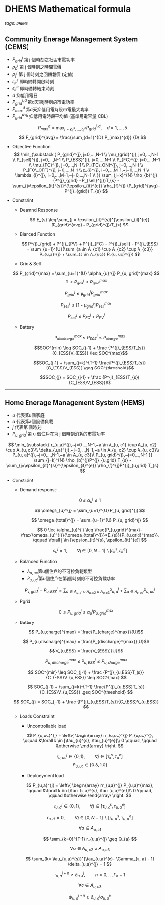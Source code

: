 # DHEMS Mathematical formula

###### tags: `DHEMS`

## Community Enerage Management System (CEMS)

* $P^{j}_{grid}$ 第 j 個時刻之社區市電功率
* $\rho_{b}^{j}$ 第 j 個時刻之時間電價
* $\rho_{f}^{j}$ 第 j 個時刻之回饋報價 (定值)
* $\epsilon_{it}^{s}$ 即時備轉開啟時刻
* $\epsilon_{it}^{e}$ 即時備轉結束時刻
* $d$ 抑低用電日
* $P_{grid}^{j,d}$ 第d天第j時刻的市電功率
* $P_{max}^{d}$ 第d天抑低用電時段市電最大功率
* $P_{grid}^{avg}$ 抑低用電時段平均值 (基準用電容量 CBL)

$$ P_{max}^{d}= \max_{j=\epsilon_{it}^{s},...,\epsilon_{it}^{e}}P_{grid}^{j,d}, \quad d=1,...,5 $$
$$ P_{grid}^{avg} = \frac{\sum_{d=1}^{D} P_{max}^{d}} {D} $$

* Objective Function
$$
\min_{\substack {
    P_{grid}^{j}, j=0,...,N-1 \\ 
    \mu_{grid}^{j}, j=0,...,N-1 \\
    P_{sell}^{j}, j=0,...,N-1 \\ 
    P_{ESS}^{j}, j=0,...,N-1 \\
    P_{FC}^{j}, j=0,...,N-1 \\ 
    \mu_{FC}^{j}, j=0,...,N-1 \\
    P_{FC\_ON}^{j}, j=0,...,N-1 \\
    P_{FC\_OFF}^{j}, j=0,...,N-1 \\
    z_{i}^{j}, i=0,...,M-1,~j=0,...,N-1 \\
    \lambda_{i}^{j}, i=0,...,M-1,~j=0,...,N-1 \\
}}
\sum_{j=k}^{N} \rho_{b}^{j} (P^{j}_{grid} - P_{sell}^{j})T_{s} -
\sum_{j=\epsilon_{it}^{s}}^{\epsilon_{it}^{e}} \rho_{f}^{j} (P_{grid}^{avg}-P^{j}_{grid}) T_{s}
$$

* Constraint
  
  * Deamnd Response

    $$ E_{s} \leq \sum_{j = \epsilon_{it}^{s}}^{\epsilon_{it}^{e}} (P_{grid}^{avg} - P_{grid}^{j})T_{s} $$
  
  * Blanced Function
    
    $$ P^{j}_{grid} + P^{j}_{PV} + P^{j}_{FC} - P^{j}_{sell} - P^{j}_{ESS} = \sum_{u=1}^{U}(\sum_{a \in  A_{c1} \cup A_{c2} \cup A_{c3}} P_{u,a}^{j} + \sum_{a \in A_{uc}} P_{u, uc}^{j}) $$

  * Grid & Sell
  <!-- * $P_{u, grid}^{j}$ 第 u 個住戶在第 j 個時刻消耗的市電功率 -->
  <!-- * $P_{u, grid}^{max}$ 第 u 個住戶的市電最大功率限制 -->
  <!-- * $\alpha_{u}^{j}$ 第 u 個住戶在第 j 個時刻同意使用多少百分比之市電功率 -->
    $$ P_{grid}^{max} = \sum_{u=1}^{U} \alpha_{u}^{j} P_{u, grid}^{max} $$
    $$ 0 \leq P_{grid}^{j} \leq P_{grid}^{max} $$

    $$ P_{grid}^{j} \leq \mu_{grid}^{j}P_{grid}^{max} $$

    $$ P_{sell}^{j} \leq [1 - \mu_{grid}^{j}] P_{sell}^{max} $$
    
    $$ P_{sell}^{j} \leq P_{FC}^{j} + P_{PV}^{j} $$

    <!-- * For GHEMS => LHEMS
    $$ P_{grid}^{max} = \sum_{u=1}^{U} \alpha_{u}^{j} P_{u, grid}^{max} $$
    $$ P_{grid}^{j} = \sum_{u=1}^{U} \alpha_{u}^{j} P_{u, grid}^{j} $$
    $$ 0 \leq P_{u,grid}^{j} \leq P_{u, grid}^{max} $$
    $$ 0 \leq \alpha_{u}^{j} \leq 1 $$ -->

  * Battery
  
    <!-- * $P_{u,ESS}^{j}$ 第 u 個住戶在第 j 個時刻使用的電池功率 -->
    <!-- * $\beta_{u}^{j}$ 第 u 個住戶在第 j 個時刻同意使用多少百分比之電池功率 -->

    $$P_{discharge}^{max} \leq P^{j}_{ESS} \leq P_{charge}^{max}$$

    $$SOC^{min} \leq SOC_{j-1} + \frac {P^{j}_{ESS}T_{s}}{C_{ESS}V_{ESS}} \leq SOC^{max}$$

    $$SOC_{j-1} + \sum_{j=k}^{T-1} \frac{P^{j}_{ESS}T_{s}}{C_{ESS}V_{ESS}} \geq SOC^{threshold}$$

    $$SOC_{j} = SOC_{j-1} + \frac {P^{j}_{ESS}T_{s}}{C_{ESS}V_{ESS}}$$

    <!-- * For GHEMS => LHEMS
    $$ P_{ESS}^{j} = \sum_{u=1}^{U} \beta_{u}^{j} P_{u,ESS}^{j} $$
    $$ P_{u,discharge}^{max} \leq P_{u,ESS}^{j} \leq P_{u,charge}^{max} $$
    $$ 0 \leq \beta_{u}^{j} \leq 1 $$ -->

  <!-- * FC -->

    <!-- $$ 0 \leq P^{j}_{FC} \leq P_{FC\_max}$$ -->

    <!-- $$ P^{j}_{FC\_ON} + P^{j}_{FC\_OFF} = P^{j}_{FC}$$ -->

    <!-- $$ P^{j}_{FC\_ON} \leq \mu^{j}_{FC}P_{FC\_max}$$ -->

    <!-- $$ \mu^{j}_{FC}P_{FC\_min} \leq P^{j}_{FC\_ON}$$ -->

    <!-- $$ P^{j}_{FC\_OFF} \leq [1 - \mu^{j}_{FC}]P_{FC\_OFF}$$ -->

    <!-- $$ 0 \leq \lambda^{j}_{i} \leq z^{j}_{i} \quad i=0,1,...,m-1$$ -->

    <!-- $$ \sum_{i=0}^{m-1} z^{j}_{i} =1$$ -->

    <!-- $$ \begin{aligned}
    P^{j}_{FC} &= 0 \cdot z^{j}_{0} \\
    &+ 0.35 \cdot z^{j}_{1} + (1.545-0.35) \cdot \lambda^{j}_{1} \\
    &+ 1.545 \cdot z^{j}_{2} + (2.740-1.545) \cdot \lambda^{j}_{2} \\
    &+ 3.935 \cdot z^{j}_{3} + (3.935-2.740) \cdot \lambda^{j}_{3} \\
    &+ 5.130 \cdot z^{j}_{4} + (5.130-3.935) \cdot \lambda^{j}_{4} \\
    \end{aligned} $$ -->

    <!-- $$ \begin{aligned}
    P^{j}_{FCT} &= 0 \cdot z^{j}_{0} \\
    &+ 0.6283 \cdot z^{j}_{1} + (3.0617-0.6283) \cdot \lambda^{j}_{1} \\
    &+ 3.0617 \cdot z^{j}_{2} + (5.8717-3.0617) \cdot \lambda^{j}_{2} \\
    &+ 5.8717 \cdot z^{j}_{3} + (9.0692-8.8717) \cdot \lambda^{j}_{3} \\
    &+ 9.0692 \cdot z^{j}_{4} + (12.8214-9.0692) \cdot \lambda^{j}_{4} \\
    \end{aligned} $$ -->

---

## Home Enerage Management System (HEMS)
* $u$ 代表第u個家庭
* $a$ 代表第a個設備負載
* $j$ 代表第j個時刻
* $P^{j}_{u,grid}$ 第 u 個住戶在第 j 個時刻消耗的市電功率

$$ \min_{\substack{
    r_{u,a}^{j},~j=0,...,N-1,~a \in A_{u, c1} \cup A_{u, c2} \cup A_{u, c3}\\ 
    \delta_{u,a}^{j},~j=0,...,N-1,~a \in A_{u, c2} \cup A_{u, c3}\\ 
    P_{u, a}^{j},~j=0,...,N-1,~a \in A_{u, c3}\\
    P_{u, grid}^{j},~j=0,...,N-1
}}
\sum_{j=k}^{N} \rho_{b}^{j}P^{j}_{u,grid} T_{s} -
\sum_{j=\epsilon_{it}^{s}}^{\epsilon_{it}^{e}} \rho_{f}^{j}P^{j}_{u,grid} T_{s} 
$$

<!-- HEMS Constraint -->
* Constraint
 
  * Demand response
  
    $$ 0 \leq \alpha_{u}^{j} \leq 1 $$

    $$ \omega_{u}^{j} = \sum_{u=1}^{U} P_{u, grid}^{j} $$

    $$ \omega_{total}^{j} = \sum_{u=1}^{U} P_{u, grid}^{j} $$

    $$ 0 \leq \alpha_{u}^{j} \leq \frac{P_{u,grid}^{max}-\frac{\omega_{u}^{j}}{\omega_{total}^{j}}*E_{s}}{P_{u,grid}^{max}}, \qquad \forall j \in [\epsilon_{it}^{s}, \epsilon_{it}^{e}] $$
    
    $$ \alpha_{u}^{j} = 1, \qquad  \forall j \in [0, N-1] \backslash  [\epsilon_{it}^{s}, \epsilon_{it}^{e}] $$

  * Balanced Function
    * $A_{u,uc}$第u個住戶的不可控負載類型
    * $P_{u,uc}^{j}$第u個住戶在第j個時刻的不可控負載功率

    $$ P_{u,grid}^{j} - P_{u,ESS}^{j}= \sum_{a \in A_{u, c1} \cup A_{u, c2} \cup A_{u, c3}} P_{u,a}^{j}  + \sum_{a \in A_{u, uc}} P_{u,uc}^{j}$$

  * Pgrid

  $$ 0 \leq P_{u,grid}^{j} \leq \alpha_{u}^{j}P_{u, grid}^{max} $$

  * Battery
  
  $$ P_{u,charge}^{max} = \frac{P_{charge}^{max}}{U}$$
  
  $$ P_{u,discharge}^{max} = \frac{P_{discharge}^{max}}{U}$$
  
  $$ V_{u,ESS} = \frac{V_{ESS}}{U}$$
  
  $$ P_{u,discharge}^{max} \leq P_{u,ESS}^{j} \leq P_{u,charge}^{max} $$

  $$ SOC^{min} \leq SOC_{j-1} + \frac {P^{j}_{u,ESS}T_{s}}{C_{ESS}V_{u,ESS}} \leq SOC^{max} $$

  $$ SOC_{j-1} + \sum_{j=k}^{T-1} \frac{P^{j}_{u,ESS}T_{s}}{C_{ESS}V_{u,ESS}} \geq SOC^{threshold} $$

  $$ SOC_{j} = SOC_{j-1} + \frac {P^{j}_{u,ESS}T_{s}}{C_{ESS}V_{u,ESS}} $$

  * Loads Constraint
      <!-- Uncontrollable load Constraint -->
      * Uncontrollable load
      
      $$ P_{u,uc}^{j} =
      \left\{ 
        \begin{array}
          rr_{u,uc}^{j} P_{u,uc}^{}, \qquad &\forall k \in [\tau_{u}^{s}, \tau_{u}^{e}]\\
          0 \qquad, \qquad &otherwise
        \end{array}
      \right.
      $$

      $$ r_{u,uc}^{j} \in \{0,1\}, \qquad \forall j \in [\tau_{u}^{s}, \tau_{u}^{e}] $$
      $$ P_{u,uc}^{} \in [0.3, 1.0] $$
      
      <!-- Deploeyment load Constraint -->
      * Deploeyment load

      $$ P_{u,a}^{j} =
      \left\{ 
        \begin{array}
          rr_{u,a}^{j} P_{u,a}^{max}, \qquad &\forall k \in [\tau_{u,a}^{s}, \tau_{u,a}^{e}]\\
          0 \qquad, \qquad &otherwise
        \end{array}
      \right.
      $$

      $$ r_{u,a}^{j} \in \{0,1\}, \qquad \forall j \in [\tau_{u,a}^{s}, \tau_{u,a}^{e}] $$

      $$ r_{u,a}^{j} = 0, \qquad \forall j \in [0,N-1] \backslash [\tau_{u,a}^{s}, \tau_{u,a}^{e}] $$

      $$ \forall a \in A_{u,c1} $$

      $$ \sum_{k=0}^{T-1} r_{u,a}^{j} \geq Q_{a} $$

      $$ \forall a \in A_{u,c2} \cup A_{u,c3} $$

      $$ \sum_{k= \tau_{u,a}^{s}}^{\tau_{u,a}^{e}- \Gamma_{u, a} - 1} \delta_{u,a}^{j} = 1 $$

      $$ r_{u,a}^{j+n} \geq \delta_{u,a}^{j}, \qquad n = 0,...,\Gamma_a-1 $$

      $$ \forall a \in A_{u,c3} $$

      $$ \psi_{u, a}^{j+n} \geq \delta_{u,a}^{j} \sigma_{u,a}^{n} $$
